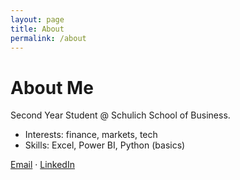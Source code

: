 ```yaml
---
layout: page
title: About
permalink: /about
---
```


# About Me
Second Year Student @ Schulich School of Business.

- Interests: finance, markets, tech
- Skills: Excel, Power BI, Python (basics)

[Email](mailto:matthewcantor06@gmail.com) · [LinkedIn](https://www.linkedin.com/in/matthew-cantor-12a786334)
